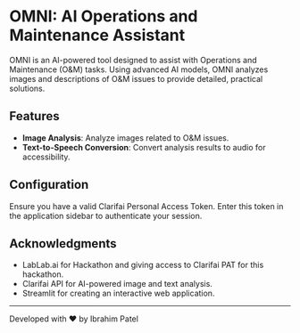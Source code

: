 # OMNI: AI Operations and Maintenance Assistant

OMNI is an AI-powered tool designed to assist with Operations and Maintenance (O&M) tasks. Using advanced AI models, OMNI analyzes images and descriptions of O&M issues to provide detailed, practical solutions.

## Features

- **Image Analysis**: Analyze images related to O&M issues.
- **Text-to-Speech Conversion**: Convert analysis results to audio for accessibility.

## Configuration

Ensure you have a valid Clarifai Personal Access Token. Enter this token in the application sidebar to authenticate your session.

## Acknowledgments
- LabLab.ai for Hackathon and giving access to Clarifai PAT for this hackathon.
- Clarifai API for AI-powered image and text analysis.
- Streamlit for creating an interactive web application.

---

Developed with ❤ by Ibrahim Patel
```
